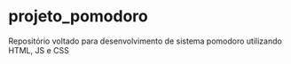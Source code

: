 # projeto_pomodoro
Repositório voltado para desenvolvimento de sistema pomodoro utilizando HTML, JS e CSS
